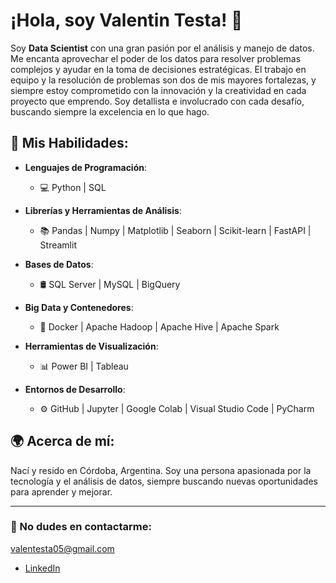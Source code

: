 # ¡Hola, soy Valentin Testa! 👋

Soy **Data Scientist** con una gran pasión por el análisis y manejo de datos. Me encanta aprovechar el poder de los datos para resolver problemas complejos y ayudar en la toma de decisiones estratégicas. El trabajo en equipo y la resolución de problemas son dos de mis mayores fortalezas, y siempre estoy comprometido con la innovación y la creatividad en cada proyecto que emprendo. Soy detallista e involucrado con cada desafío, buscando siempre la excelencia en lo que hago.

## 🚀 Mis Habilidades:

- **Lenguajes de Programación**:  
  - 💻 Python | SQL

- **Librerías y Herramientas de Análisis**:  
  - 📚 Pandas | Numpy | Matplotlib | Seaborn | Scikit-learn | FastAPI | Streamlit

- **Bases de Datos**:  
  - 🛢 SQL Server | MySQL | BigQuery

- **Big Data y Contenedores**:  
  - 🔧 Docker | Apache Hadoop | Apache Hive | Apache Spark

- **Herramientas de Visualización**:  
  - 📊 Power BI | Tableau

- **Entornos de Desarrollo**:  
  - ⚙️ GitHub | Jupyter | Google Colab | Visual Studio Code | PyCharm

## 🌍 Acerca de mí:
Nací y resido en Córdoba, Argentina. Soy una persona apasionada por la tecnología y el análisis de datos, siempre buscando nuevas oportunidades para aprender y mejorar.

---

### 📧 No dudes en contactarme:
valentesta05@gmail.com
- [LinkedIn](https://www.linkedin.com/in/valentin-testa-177476216)
